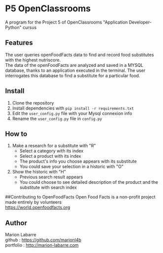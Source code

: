 # P5 OpenClassrooms
A program for the Project 5 of OpenClassrooms "Application Developer- Python" cursus 

## Features
The user queries openFoodFacts data to find and record food substitutes with the highest nutriscore.  
The data of the openFoodFacts are analyzed and saved in a MYSQL database, thanks to an application executed in the terminal. The user interrogates this database to find a substitute for a particular food.  

## Install
1. Clone the repository
2. Install dependencies with `pip install -r requirements.txt`  
3. Edit the `user_config.py` file with your Mysql connexion info
4. Rename the `user_config.py` file in `config.py`

## How to
1. Make a research for a substitute with "R"
   * Select a category with its index
   * Select a product with its index
   * The product's info you choose appears with its substitute
   * You could save your selection in a historic with "O"
2. Show the historic with "H"
   * Previous search result appears
   * You could choose to see detailed description of the product and the substitute with search index


##Contributing to OpenFoodFacts
Open Food Facts is a non-profit project made entirely by volunteers  
https://world.openfoodfacts.org


## Author
Marion Labarre  
github : https://github.com/marionl4b  
portfolio : http://marion-labarre.com